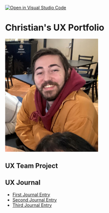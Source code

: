 [![Open in Visual Studio Code](https://classroom.github.com/assets/open-in-vscode-f059dc9a6f8d3a56e377f745f24479a46679e63a5d9fe6f495e02850cd0d8118.svg)](https://classroom.github.com/online_ide?assignment_repo_id=6804306&assignment_repo_type=AssignmentRepo)
# Christian's UX Portfolio

<img src="assets/profile-picture.jpg" width="300" alt="Picture of Me!">

## UX Team Project


## UX Journal
- [First Journal Entry](journal/j01/)
- [Second Journal Entry](journal/j02/)
- [Third Journal Entry](journal/j03/)
